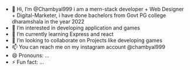- 👋 Hi, I’m @Chambyal999 i am a mern-stack developer + Web Designer + Digital-Marketer, i have done bachelors from Govt PG college dharamshala in the year 2022
- 👀 I’m interested in developing application and games 
- 🌱 I’m currently learning Express and react
- 💞️ I’m looking to collaborate on Projects like developing games
- 📫 You can reach me on my instagram account @chambyal999
- 😄 Pronouns: ...
- ⚡ Fun fact: ...

<!---
Chambyal999/Chambyal999 is a ✨ special ✨ repository because its `README.md` (this file) appears on your GitHub profile.
You can click the Preview link to take a look at your changes.
--->
